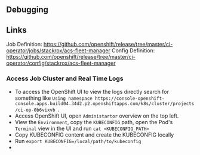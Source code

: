 ## Debugging

## Links

Job Definition: https://github.com/openshift/release/tree/master/ci-operator/jobs/stackrox/acs-fleet-manager
Config Definition: https://github.com/openshift/release/tree/master/ci-operator/config/stackrox/acs-fleet-manager

### Access Job Cluster and Real Time Logs

- To access the OpenShift UI to view the logs directly search for something like `Using namespace https://console-openshift-console.apps.build04.34d2.p2.openshiftapps.com/k8s/cluster/projects/ci-op-0b6vixvb `.
- Access OpenShift UI, open `Administartor` overview on the top left.
- View the `Environment`, copy the `KUBECONFIG` path, open the Pod's `Terminal` view in the UI and run `cat <KUBECONFIG_PATH>`
- Copy KUBECONFIG content and create the KUBECONFIG locally
- Run `export KUBECONFIG=/local/path/to/kubeconfig`
- 
